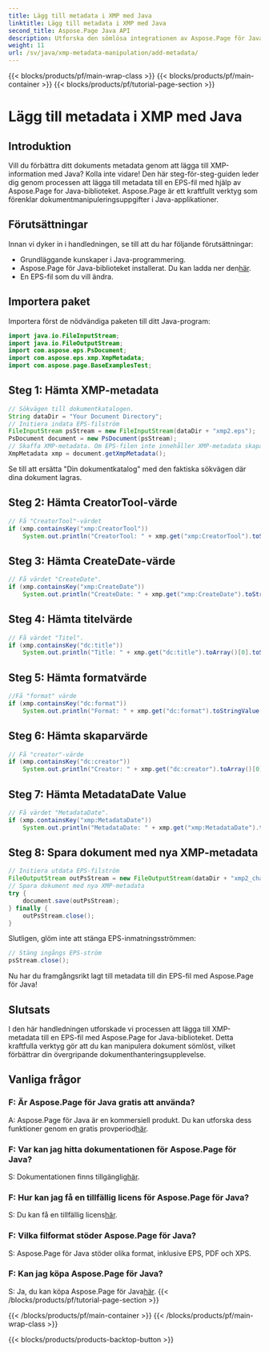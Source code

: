 ```yaml
---
title: Lägg till metadata i XMP med Java
linktitle: Lägg till metadata i XMP med Java
second_title: Aspose.Page Java API
description: Utforska den sömlösa integrationen av Aspose.Page för Java och lär dig hur du lägger till XMP-metadata till dina EPS-filer utan ansträngning. Lyft ditt dokumenthanteringsspel idag!
weight: 11
url: /sv/java/xmp-metadata-manipulation/add-metadata/
---
```


{{< blocks/products/pf/main-wrap-class >}}
{{< blocks/products/pf/main-container >}}
{{< blocks/products/pf/tutorial-page-section >}}

# Lägg till metadata i XMP med Java

## Introduktion
Vill du förbättra ditt dokuments metadata genom att lägga till XMP-information med Java? Kolla inte vidare! Den här steg-för-steg-guiden leder dig genom processen att lägga till metadata till en EPS-fil med hjälp av Aspose.Page for Java-biblioteket. Aspose.Page är ett kraftfullt verktyg som förenklar dokumentmanipuleringsuppgifter i Java-applikationer.
## Förutsättningar
Innan vi dyker in i handledningen, se till att du har följande förutsättningar:
- Grundläggande kunskaper i Java-programmering.
-  Aspose.Page för Java-biblioteket installerat. Du kan ladda ner den[här](https://releases.aspose.com/page/java/).
- En EPS-fil som du vill ändra.
## Importera paket
Importera först de nödvändiga paketen till ditt Java-program:
```java
import java.io.FileInputStream;
import java.io.FileOutputStream;
import com.aspose.eps.PsDocument;
import com.aspose.eps.xmp.XmpMetadata;
import com.aspose.page.BaseExamplesTest;
```
## Steg 1: Hämta XMP-metadata
```java
// Sökvägen till dokumentkatalogen.
String dataDir = "Your Document Directory";
// Initiera indata EPS-filström
FileInputStream psStream = new FileInputStream(dataDir + "xmp2.eps");
PsDocument document = new PsDocument(psStream);
// Skaffa XMP-metadata. Om EPS-filen inte innehåller XMP-metadata skapas en ny med värden från PS-metadatakommentarer (%%Creator, %%CreateDate, %%Title, etc.)
XmpMetadata xmp = document.getXmpMetadata();
```
Se till att ersätta "Din dokumentkatalog" med den faktiska sökvägen där dina dokument lagras.

## Steg 2: Hämta CreatorTool-värde
```java
// Få "CreatorTool"-värdet
if (xmp.containsKey("xmp:CreatorTool"))
    System.out.println("CreatorTool: " + xmp.get("xmp:CreatorTool").toStringValue());
```
## Steg 3: Hämta CreateDate-värde
```java
// Få värdet "CreateDate".
if (xmp.containsKey("xmp:CreateDate"))
    System.out.println("CreateDate: " + xmp.get("xmp:CreateDate").toStringValue());
```
## Steg 4: Hämta titelvärde
```java
// Få värdet "Titel".
if (xmp.containsKey("dc:title"))
    System.out.println("Title: " + xmp.get("dc:title").toArray()[0].toStringValue());
```
## Steg 5: Hämta formatvärde
```java
//Få "format" värde
if (xmp.containsKey("dc:format"))
    System.out.println("Format: " + xmp.get("dc:format").toStringValue());
```
## Steg 6: Hämta skaparvärde
```java
// Få "creator"-värde
if (xmp.containsKey("dc:creator"))
    System.out.println("Creator: " + xmp.get("dc:creator").toArray()[0].toStringValue());
```
## Steg 7: Hämta MetadataDate Value
```java
// Få värdet "MetadataDate".
if (xmp.containsKey("xmp:MetadataDate"))
    System.out.println("MetadataDate: " + xmp.get("xmp:MetadataDate").toStringValue());
```
## Steg 8: Spara dokument med nya XMP-metadata
```java
// Initiera utdata EPS-filström
FileOutputStream outPsStream = new FileOutputStream(dataDir + "xmp2_changed.eps");
// Spara dokument med nya XMP-metadata
try {			
    document.save(outPsStream);
} finally {
    outPsStream.close();
}
```
Slutligen, glöm inte att stänga EPS-inmatningsströmmen:
```java
// Stäng ingångs EPS-ström
psStream.close();
```
Nu har du framgångsrikt lagt till metadata till din EPS-fil med Aspose.Page för Java!
## Slutsats
I den här handledningen utforskade vi processen att lägga till XMP-metadata till en EPS-fil med Aspose.Page for Java-biblioteket. Detta kraftfulla verktyg gör att du kan manipulera dokument sömlöst, vilket förbättrar din övergripande dokumenthanteringsupplevelse.
## Vanliga frågor
### F: Är Aspose.Page för Java gratis att använda?
 A: Aspose.Page för Java är en kommersiell produkt. Du kan utforska dess funktioner genom en gratis provperiod[här](https://releases.aspose.com/).
### F: Var kan jag hitta dokumentationen för Aspose.Page för Java?
 S: Dokumentationen finns tillgänglig[här](https://reference.aspose.com/page/java/).
### F: Hur kan jag få en tillfällig licens för Aspose.Page för Java?
 S: Du kan få en tillfällig licens[här](https://purchase.aspose.com/temporary-license/).
### F: Vilka filformat stöder Aspose.Page för Java?
S: Aspose.Page för Java stöder olika format, inklusive EPS, PDF och XPS.
### F: Kan jag köpa Aspose.Page för Java?
 S: Ja, du kan köpa Aspose.Page för Java[här](https://purchase.aspose.com/buy).
{{< /blocks/products/pf/tutorial-page-section >}}

{{< /blocks/products/pf/main-container >}}
{{< /blocks/products/pf/main-wrap-class >}}

{{< blocks/products/products-backtop-button >}}
